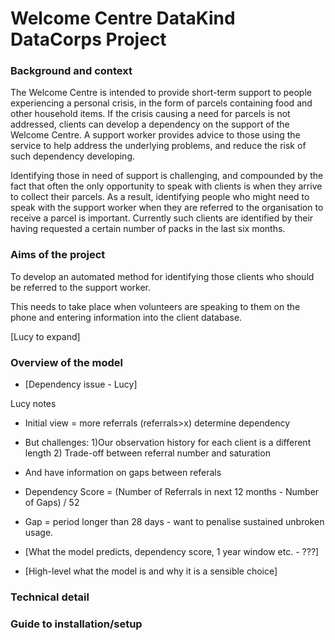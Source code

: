 # Welcome Centre DataKind DataCorps Project

### Background and context

The Welcome Centre is intended to provide short-term support to people experiencing a personal crisis, in the form of parcels containing food and other household items. If the crisis causing a need for parcels is not addressed, clients can develop a dependency on the support of the Welcome Centre. A support worker provides advice to those using the service to help address the underlying problems, and reduce the risk of such dependency developing.

Identifying those in need of support is challenging, and compounded by the fact that often the only opportunity to speak with clients is when they arrive to collect their parcels. As a result, identifying people who might need to speak with the support worker when they are referred to the organisation to receive a parcel is important. Currently such clients are identified by their having requested a certain number of packs in the last six months.

### Aims of the project

To develop an automated method for identifying those clients who should be referred to the support worker. 

This needs to take place when volunteers are speaking to them on the phone and entering information into the client database. 

[Lucy to expand]

### Overview of the model

* [Dependency issue - Lucy]

Lucy notes
  * Initial view = more referrals (referrals>x) determine dependency
  * But challenges: 1)Our observation history for each client is a different length 2) Trade-off between referral number and saturation
  * And have information on gaps between referals
  * Dependency Score = (Number of Referrals in next 12 months - Number of Gaps) / 52
  * Gap = period longer than 28 days - want to penalise sustained unbroken usage.


  

* [What the model predicts, dependency score, 1 year window etc. - ???]
* [High-level what the model is and why it is a sensible choice]

### Technical detail



### Guide to installation/setup


